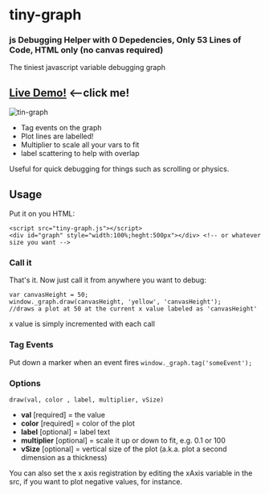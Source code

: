 # tiny-graph 
### js Debugging Helper with 0 Depedencies, Only 53 Lines of Code, HTML only (no canvas required)
The tiniest javascript variable debugging graph

## [Live Demo!](http://codepen.io/flamingspew/pen/MyZmam) <--click me!


![tin-graph](https://cloud.githubusercontent.com/assets/145471/15024175/b11b2d24-11e8-11e6-8b64-4810a9bf6cea.png)

* Tag events on the graph
* Plot lines are labelled! 
* Multiplier to scale all your vars to fit
* label scattering to help with overlap

Useful for quick debugging for things such as scrolling or physics. 

## Usage
Put it on you HTML:
```
<script src="tiny-graph.js"></script>
<div id="graph" style="width:100%;heght:500px"></div> <!-- or whatever size you want -->
```

### Call it
That's it. Now just call it from anywhere you want to debug:
```
var canvasHeight = 50;
window._graph.draw(canvasHeight, 'yellow', 'canvasHeight');
//draws a plot at 50 at the current x value labeled as 'canvasHeight'
```
x value is simply incremented with each call

### Tag Events
Put down a marker when an event fires
`window._graph.tag('someEvent');`

### Options
`draw(val, color , label, multiplier, vSize)`

* **val** [required] = the value
* **color** [required] = color of the plot
* **label** [optional] = label text
* **multiplier** [optional] = scale it up or down to fit, e.g. 0.1 or 100
* **vSize** [optional] = vertical size of the plot (a.k.a. plot a second dimension as a thickness)

You can also set the x axis registration by editing the xAxis variable in the src, if you want to plot negative values, for instance. 


